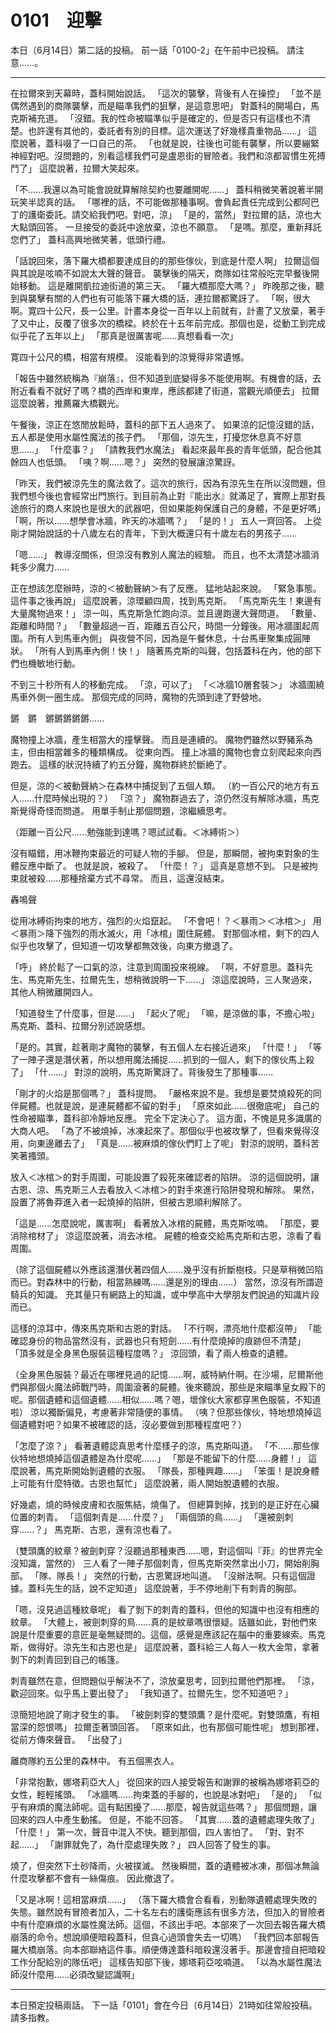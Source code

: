 # 0101　迎擊

本日（6月14日）第二話的投稿。
前一話「0100-2」在午前中已投稿。
請注意......。

---

在拉爾來到天幕時，蓋科開始說話。
「這次的襲擊，背後有人在操控」
「並不是偶然遇到的商隊襲擊，而是瞄準我們的狙擊，是這意思吧」
對蓋科的開場白，馬克斯補充道。
「沒錯。我的性命被瞄準似乎是確定的，但是否只有這樣也不清楚。也許還有其他的，委託者有別的目標。這次運送了好幾樣貴重物品......」
這麼說著，蓋科啜了一口自己的茶。
「也就是說，往後也可能有襲擊，所以要繃緊神經對吧。沒問題的，別看這樣我們可是盧恩街的冒險者。我們和涼都習慣生死搏鬥了」
這麼說著，拉爾大笑起來。

「不......我還以為可能會說就算解除契約也要離開呢......」
蓋科稍微笑著說著半開玩笑半認真的話。
「哪裡的話，不可能做那種事啊。會負起責任完成到公都阿巴丁的護衛委託。請交給我們吧。對吧，涼」
「是的，當然」
對拉爾的話，涼也大大點頭回答。
一旦接受的委託中途放棄，涼也不願意。
「是嗎。那麼，重新拜託您們了」
蓋科高興地微笑著，低頭行禮。

「話說回來，落下羅大橋都要達成目的的那些傢伙，到底是什麼人啊」
拉爾這個與其說是呟喃不如說太大聲的聲音。
襲擊後的隔天，商隊如往常般吃完早餐後開始移動。
這是離開凱拉迪街道的第三天。
「羅大橋那麼大嗎？」
昨晚那之後，聽到與襲擊有關的人們也有可能落下羅大橋的話，連拉爾都驚訝了。
「啊，很大啊。寛四十公尺，長一公里。計畫本身從一百年以上前就有，計畫了又放棄，著手了又中止，反覆了很多次的橋樑。終於在十五年前完成。那個也是，從動工到完成似乎花了五年以上」
「那真是很厲害呢......真想看看一次」

寛四十公尺的橋，相當有規模。
沒能看到的涼覺得非常遺憾。

「報告中雖然統稱為『崩落』，但不知道到底變得多不能使用啊。有機會的話，去附近看看不就好了嗎？橋的西岸和東岸，應該都建了街道，當觀光順便去」
拉爾這麼說著，推薦羅大橋觀光。

午餐後，涼正在悠閒放鬆時，蓋科的部下五人過來了。
如果涼的記憶沒錯的話，五人都是使用水屬性魔法的孩子們。
「那個，涼先生，打擾您休息真不好意思......」
「什麼事？」
「請教我們水魔法」
看起來最年長的青年低頭，配合他其餘四人也低頭。
「咦？啊......嗯？」
突然的發展讓涼驚訝。

「昨天，我們被涼先生的魔法救了。這次的旅行，因為有涼先生在所以沒問題，但我們想今後也會經常出門旅行。到目前為止對『能出水』就滿足了，實際上那對長途旅行的商人來說也是很大的武器吧，但如果能夠保護自己的身體，不是更好嗎」
「啊，所以......想學會冰牆，昨天的冰牆嗎？」
「是的！」
五人一齊回答。
上從剛才開始說話的十八歲左右的青年，下到大概還只有十歲左右的男孩子......

「嗯......」
教導沒關係，但涼沒有教別人魔法的經驗。
而且，也不太清楚冰牆消耗多少魔力......

正在想該怎麼辦時，涼的＜被動聲納＞有了反應。
猛地站起來說。
「緊急事態。這件事之後再說」
這麼說著，涼環顧四周，找到馬克斯。
「馬克斯先生！東邊有大量魔物過來！」
涼一叫，馬克斯急忙跑向涼。並且邊跑邊大聲問道。
「數量、距離和時間？」
「數量超過一百，距離五百公尺，時間一分鐘後。用冰牆圍起周圍。所有人到馬車內側」
與夜營不同，因為是午餐休息，十台馬車聚集成圓陣狀。
「所有人到馬車內側！快！」
隨著馬克斯的叫聲，包括蓋科在內，他的部下們也機敏地行動。

不到三十秒所有人的移動完成。
「涼，可以了」
「＜冰牆10層套裝＞」
冰牆圍繞馬車外側一圈生成。
那個完成的同時，魔物的先頭到達了野營地。

鏘　鏘　鏘鏘鏘鏘鏘......

魔物撞上冰牆，產生相當大的撞擊聲。
而且是連續的。
魔物們雖然以野豬系為主，但由相當雜多的種類構成。
從東向西。
撞上冰牆的魔物也會立刻爬起來向西跑去。
這樣的狀況持續了約五分鐘，魔物群終於斷絶了。

但是，涼的＜被動聲納＞在森林中捕捉到了五個人類。
（約一百公尺的地方有五人......什麼時候出現的？）
「涼？」
魔物群過去了，涼仍然沒有解除冰牆，馬克斯覺得奇怪而問道。
用單手制止那個問題，涼繼續思考。

（距離一百公尺......勉強能到達嗎？嗯試試看。＜冰縛術＞）

沒有瞄錯，用冰鞭拘束最近的可疑人物的手腳。
但是，那瞬間，被拘束對象的生體反應中斷了。
也就是說，被殺了。
「什麼！？」
這真是意想不到。
只是被拘束就被殺......那種捨棄方式不尋常。
而且，這還沒結束。

轟鳴聲

從用冰縛術拘束的地方，強烈的火焰竄起。
「不會吧！？＜暴雨＞＜冰棺＞」
用＜暴雨＞降下強烈的雨水滅火，用「冰棺」圍住屍體。
對那個冰棺，剩下的四人似乎也攻擊了，但知道一切攻擊都無效後，向東方撤退了。

「呼」
終於鬆了一口氣的涼，注意到周圍投來視線。
「啊，不好意思。蓋科先生、馬克斯先生、拉爾先生，想稍微說明一下......」
涼這麼說時，三人聚過來，其他人稍微離開四人。

「知道發生了什麼事，但是......」
「起火了呢」
「嘛，是涼做的事，不擔心啦」
馬克斯、蓋科、拉爾分別述說感想。

「是的。其實，趁著剛才魔物的襲擊，有五個人左右接近過來」
「什麼！」
「等了一陣子還是潛伏著，所以想用魔法捕捉......抓到的一個人，剩下的傢伙馬上殺了」
「什......」
對涼的說明，馬克斯驚訝了。背後發生了那種事......

「剛才的火焰是那個嗎？」
蓋科提問。
「嚴格來說不是。我想是要焚燒殺死的同伴屍體。也就是說，是連屍體都不留的對手」
「原來如此......很徹底呢」
自己的性命被瞄準，蓋科卻冷靜地反應。
完全下定決心了。
這方面，不愧是見多識廣的大商人吧。
「為了不被燒掉，冰凍起來了。那個似乎也被攻擊了，但看來覺得沒用，向東邊離去了」
「真是......被麻煩的傢伙們盯上了呢」
對涼的說明，蓋科苦笑著搔頭。

放入＜冰棺＞的對手周圍，可能設置了殺死來確認者的陷阱。
涼的這個說明，讓古恩、涼、馬克斯三人去看放入＜冰棺＞的對手來進行陷阱發現和解除。
果然，設置了將魯莽進入者一起燒掉的陷阱，但被古恩順利解除了。

「這是......怎麼說呢，厲害啊」
看著放入冰棺的屍體，馬克斯呟喃。
「那麼，要消除棺材了」
涼這麼說著，消去冰棺。
屍體的檢查交給馬克斯和古恩，涼看了看周圍。

（除了這個屍體以外應該還潛伏著四個人......幾乎沒有折斷樹枝。只是草稍微凹陷而已。對森林中的行動，相當熟練嗎......還是別的理由......）
當然，涼沒有所謂遊騎兵的知識。
充其量只有網路上的知識，或中學高中大學朋友們說過的知識片段而已。

這樣的涼耳中，傳來馬克斯和古恩的對話。
「不行啊，漂亮地什麼都沒帶」
「能確認身份的物品當然沒有，武器也只有短劍......有什麼燒掉的痕跡但不清楚」
「頂多就是全身黑色服裝這種程度嗎？」
涼回頭，看了兩人檢查的遺體。

（全身黑色服裝？最近在哪裡見過的記憶......啊，威特納什啊。在沙場，尼爾斯他們與那個火魔法師戰鬥時，周圍滾著的屍體。後來聽說，那些是來瞄準皇女殿下的呢。那個遺體和這個遺體......相似......嗎？嗯，壞傢伙大家都穿黑色服裝，不知道啦）
涼以獨斷偏見，考慮著非常隨便的事情。
（咦？但那些傢伙，特地想燒掉這個遺體對吧？如果不被確認的話，沒必要做到那種程度吧？）

「怎麼了涼？」
看著遺體認真思考什麼樣子的涼，馬克斯叫道。
「不......那些傢伙特地想燒掉這個遺體是為什麼呢......」
「那是不能留下的什麼......身體！」
這麼說著，馬克斯開始剝遺體的衣服。
「隊長，那種興趣......」
「笨蛋！是說身體上可能有什麼特徵。古恩也幫忙」
這麼說著，兩人開始脫遺體的衣服。

好幾處，燒的時候皮膚和衣服焦結，燒傷了。
但總算剝掉，找到的是正好在心臟位置的刺青。
「這個刺青是......什麼？」
「兩個頭的鳥......」
「還被劍刺穿......？」
馬克斯、古恩，還有涼也看了。

（雙頭鷹的紋章？被劍刺穿？沒聽過那種東西......嗯，對這個叫『菲』的世界完全沒知識，當然的）
三人看了一陣子那個刺青，但馬克斯突然拿出小刀，開始削胸部。
「隊、隊長！」
突然的行動，古恩驚訝地叫道。
「沒辦法啊。只有這個證據。蓋科先生的話，說不定知道」
這麼說著，手不停地削下有刺青的胸部。

「嗯，沒見過這種紋章呢」
看了剝下的刺青的蓋科，但他的知識中也沒有相應的紋章。
「大體上，被劍刺穿的鳥......真的是紋章嗎很懷疑。話雖如此，對他們來說是什麼重要的意匠是毫無疑問的。這個，感覺是應該記在腦中的重要線索。馬克斯，做得好。涼先生和古恩也是」
這麼說著，蓋科給三人每人一枚大金幣，拿著剝下的刺青回到自己的帳篷。

刺青雖然在意，但問題似乎解決不了，涼放棄思考，回到拉爾他們那裡。
「涼，歡迎回來。似乎馬上要出發了」
「我知道了。拉爾先生，您不知道吧？」

涼簡短地說了剛才發生的事。
「被劍刺穿的雙頭鷹？是什麼呢。對雙頭鷹，有相當深的怨恨嗎」
拉爾歪著頭回答。
「原來如此，也有那個可能性呢」
想到那裡，從前方傳來聲音。
「出發了」

離商隊約五公里的森林中。
有五個黑衣人。

「非常抱歉，娜塔莉亞大人」
從回來的四人接受報告和謝罪的被稱為娜塔莉亞的女性，輕輕搖頭。
「冰牆嗎......拘束蓋的手腳的，也說是冰對吧」
「是的」
「似乎有麻煩的魔法師呢。這有點困擾了......那麼，報告就這些嗎？」
那個問題，讓回來的四人中產生動搖。
但是，不能不回答。
「其實......蓋的遺體處理失敗了」
「什麼！」
第一次，聲音中混入不快。聽到那個，四人害怕了。
「對、對不起......」
「謝罪就免了，為什麼處理失敗？」
四人回答了發生的事。

燒了，但突然下土砂降雨，火被撲滅。
然後瞬間，蓋的遺體被冰凍，那個冰無論什麼攻擊都不會有一絲傷痕。
因此撤退了。

「又是冰啊！這相當麻煩......」
（落下羅大橋會合看看，別動隊遺體處理失敗的失態。雖然說有冒險者加入，二十名左右的護衛應該有很多方法，但加入的冒險者中有什麼麻煩的水屬性魔法師。這個，不該出手吧。本部來了一次回去報告羅大橋崩落的命令。想說順便暗殺蓋科，但貪心過頭會失去一切嗎）
「我們回本部報告羅大橋崩落。向本部聯絡這件事。順便傳達蓋科暗殺還沒著手。那邊會擅自把暗殺工作分配給別的隊伍吧」
這樣告知部下後，娜塔莉亞呟喃道。
「以為水屬性魔法師沒什麼用......必須改變認識啊」

---

本日預定投稿兩話。
下一話「0101」會在今日（6月14日）21時如往常般投稿。
請多指教。